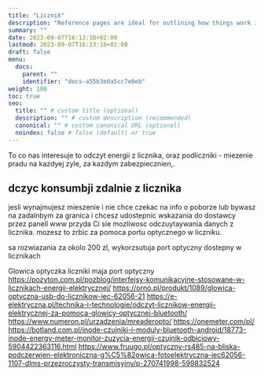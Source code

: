 ```yaml
---
title: "Licznik"
description: "Reference pages are ideal for outlining how things work in terse and clear terms."
summary: ""
date: 2023-09-07T16:13:18+02:00
lastmod: 2023-09-07T16:13:18+02:00
draft: false
menu:
  docs:
    parent: ""
    identifier: "docs-a55b3e0a5cc7e0eb"
weight: 100
toc: true
seo:
  title: "" # custom title (optional)
  description: "" # custom description (recommended)
  canonical: "" # custom canonical URL (optional)
  noindex: false # false (default) or true
---
```


To co nas interesuje to odczyt energii z licznika, oraz podliczniki - miezenie pradu na kazdyej zyle, za kazdym zabezpiecznien,.

## dczyc konsumbji zdalnie z licznika

jesli wynajmujesz mieszenie i nie chce czekac na info o poborze lub bywasz na zadalnbym za granica i chcesz udostepnic wskazania do dostawcy przez panell www przyda Ci sie mozliwosc odczuytaywania danych z licznika. mozesz to zrbic za pomoca portu optycznego w liczniku.

sa rozwiazania za okolo 200 zl, wykorzsutuja port optyczny dostepny w licznikach

Glowica optyczka
liczniki maja port optyczny
https://pozyton.com.pl/pozblog/interfejsy-komunikacyjne-stosowane-w-licznikach-energii-elektrycznej/
https://orno.pl/produkt/1089/glowica-optyczna-usb-do-licznikow-iec-62056-21
https://e-elektryczna.pl/technika-i-technologie/odczyt-licznikow-energii-elektrycznej-za-pomoca-glowicy-optycznej-bluetooth/
https://www.numeron.pl/urzadzenia/mreaderopto/
https://onemeter.com/pl/
https://botland.com.pl/inode-czujniki-i-moduly-bluetooth-android/18773-inode-energy-meter-monitor-zuzycia-energii-czujnik-odbiciowy-5904422363116.html
https://www.fruugo.pl/optyczny-rs485-na-bliska-podczerwien-elektroniczna-g%C5%82owica-fotoelektryczna-iec62056-1107-dlms-przezroczysty-transmisyjny/p-270741998-599832524
